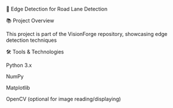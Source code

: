 🚗 Edge Detection for Road Lane Detection

📚 Project Overview

This project is part of the VisionForge repository, showcasing edge detection techniques 

🛠️ Tools & Technologies

Python 3.x

NumPy

Matplotlib

OpenCV (optional for image reading/displaying)